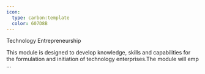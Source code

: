 ```yaml
---
icon:
  type: carbon:template
  color: 607D8B
---
```

Technology Entrepreneurship

This module is designed to develop knowledge, skills and capabilities for the formulation and initiation of technology enterprises.The module will emp ... 
